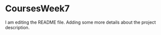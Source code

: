 # CoursesWeek7
I am editing the README file. Adding some more details about the project description.

